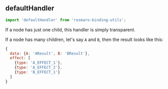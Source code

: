 
## defaultHandler

```javascript
import 'defaultHandler' from 'rosmaro-binding-utils';
```

If a node has just one child, this handler is simply transparent.

If a node has many children, let's say `A` and `B`, then the result looks like this:
```javascript
{
  data: {A: 'AResult', B: 'BResult'},
  effect: [
    {type: 'A_EFFECT_1'},
    {type: 'A_EFFECT_2'},
    {type: 'B_EFFECT_1'}
  ]
}
```